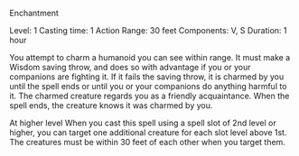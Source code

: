 Enchantment

Level: 1
Casting time: 1 Action
Range: 30 feet
Components: V, S
Duration: 1 hour

You attempt to charm a humanoid you can see within range.
It must make a Wisdom saving throw, and does so with advantage if you or your companions are fighting it.
If it fails the saving throw, it is charmed by you until the spell ends or until you or your companions do anything harmful to it.
The charmed creature regards you as a friendly acquaintance.
When the spell ends, the creature knows it was charmed by you.

At higher level
When you cast this spell using a spell slot of 2nd level or higher, you can target one additional creature for each slot level above 1st. The creatures must be within 30 feet of each other when you target them.
